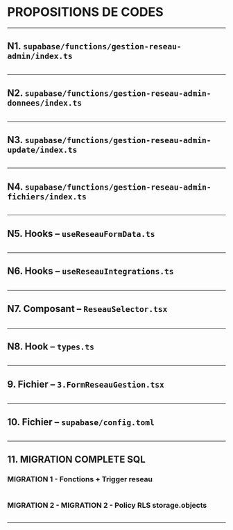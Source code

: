 # PROPOSITIONS DE CODES
---
## N1. `supabase/functions/gestion-reseau-admin/index.ts`
```typescript

```
---
## N2. `supabase/functions/gestion-reseau-admin-donnees/index.ts`
```typescript

```
---
## N3. `supabase/functions/gestion-reseau-admin-update/index.ts`
```typescript

```
---
## N4. `supabase/functions/gestion-reseau-admin-fichiers/index.ts`
```typescript

```
---
## N5. Hooks – `useReseauFormData.ts`
```typescript

```
---
## N6. Hooks – `useReseauIntegrations.ts`
```typescript

```
---
## N7. Composant – `ReseauSelector.tsx`
```typescript

```
---
## N8. Hook  – `types.ts`
```typescript

```
---
## 9. Fichier – `3.FormReseauGestion.tsx`
```typescript

```
---
## 10. Fichier – `supabase/config.toml`
```typescript

```
---
## 11. MIGRATION COMPLETE SQL 

### MIGRATION 1 - Fonctions + Trigger reseau
```typescript

```
### MIGRATION 2 - MIGRATION 2 - Policy RLS storage.objects
```typescript

```
---
